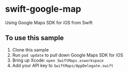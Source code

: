 # swift-google-map
Using Google Maps SDK for iOS from Swift

## To use this sample

1. Clone this sample
2. Run `pod update` to pull down Google Maps SDK for iOS
3. Bring up Xcode: `open SwiftMaps.xcworkspace`
4. Add your API key to `SwiftMaps/AppDelegate.swift`

